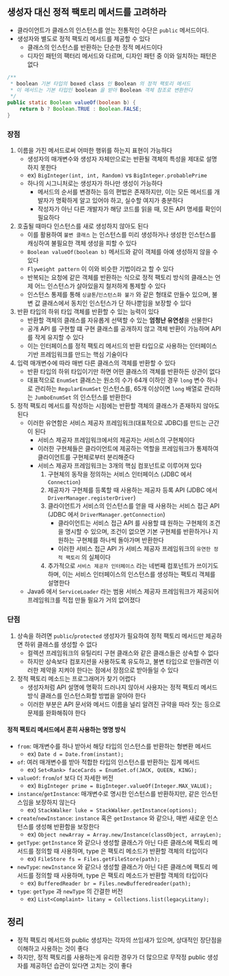 ## 생성자 대신 정적 팩토리 메서드를 고려하라

* 클라이언트가 클래스의 인스턴스를 얻는 전통적인 수단은 `public` 메서드이다.
* 생성자와 별도로 정적 팩토리 메서드를 제공할 수 있다
    * 클래스의 인스턴스를 반환하는 단순한 정적 메서드이다
    * 디자인 패턴의 팩터리 메서드와 다르며, 디자인 패턴 중 이와 일치하는 패턴은 없다
    
```java
/**
 * boolean 기본 타입의 boxed class 인 Boolean 의 정적 팩토리 메서드
 * 이 메서드는 기본 타입인 boolean 을 받아 Boolean 객체 참조로 변환한다
 */
public static Boolean valueOf(boolean b) {
    return b ? Boolean.TRUE : Boolean.FALSE;
}
```

### 장점

1. 이름을 가진 메서드로써 어떠한 행위를 하는지 표현이 가능하다
    * 생성자의 매개변수와 생성자 자체만으로는 반환될 객체의 특성을 제대로 설명하지 못한다
    * ex) `BigInteger(int, int, Random)` vs `BigInteger.probablePrime`
    * 하나의 시그니처로는 생성자가 하나만 생성이 가능하다
        * 메서드의 순서를 변경하는 등의 편법은 존재하지만, 이는 모든 메서드를 개발자가 명확하게 알고 있어야 하고, 실수할 여지가 충분하다
        * 작성자가 아닌 다른 개발자가 해당 코드를 읽을 때, 모든 API 명세를 확인이 필요하다
2. 호출될 때마다 인스턴스를 새로 생성하지 않아도 된다
    * 이를 활용하여 `불변 클래스` 는 인스턴스를 미리 생성하거나 생성한 인스턴스를 캐싱하여 불필요한 객체 생성을 피할 수 있다
    * `Boolean valueOf(boolean b)` 메서드와 같이 객체를 아예 생성하지 않을 수 있다
    * `Flyweight pattern` 이 이와 비슷한 기법이라고 할 수 있다
    * 반복되는 요청에 같은 객체를 반환하는 식으로 정적 팩토리 방식의 클래스는 언제 어느 인스턴스가 살아있을지 철저하게 통제할 수 있다
    * 인스턴스 통제를 통해 `싱글톤`/`인스턴스화 불가` 와 같은 형태로 만들수 있으며, 불변 값 클래스에서 동치인 인스턴스가 단 하나뿐임을 보장할 수 있다
3. 반환 타입의 하위 타입 객체를 반환할 수 있는 능력이 있다
    * 반환할 객체의 클래스를 자유롭게 선택할 수 있는 **엄청난 유연성**을 선물한다
    * 공개 API 를 구현할 떄 구현 클래스를 공개하지 않고 객체 반환이 가능하며 API 를 작게 유지할 수 있다
    * 이는 인터페이스를 정적 팩토리 메서드의 반환 타입으로 사용하는 인터페이스 기반 프레임워크를 만드는 핵심 기술이다
4. 입력 매개변수에 따라 매번 다른 클래스의 객체를 반환할 수 있다
    * 반환 타입의 하위 타입이기만 하면 어떤 클래스의 객체를 반환하든 상관이 없다
    * 대표적으로 `EnumSet` 클래스는 원소의 수가 64개 이하인 경우 `long` 변수 하나로 관리하는 `RegularEnumSet` 인스턴스를, 65개 이상이면 `long` 배열로 관리하는 `JumboEnumSet` 의 인스턴스를 반환한다
5. 정적 팩토리 메서드를 작성하는 시점에는 반환할 객체의 클래스가 존재하지 않아도 된다
    * 이러한 유연함은 서비스 제공자 프레임워크(대표적으로 JDBC)를 만드는 근간이 된다
        * 서비스 제공자 프레임워크에서의 제공자는 서비스의 구현체이다
        * 이러한 구현체들은 클라이언트에 제공하는 역할을 프레임워크가 통제하여 클라이언트를 구현체로부터 분리해준다
        * 서비스 제공자 프레임워크는 3개의 핵심 컴포넌트로 이루어져 있다
            1. 구현체의 동작을 정의하는 서비스 인터페이스 (JDBC 에서 `Connection`)
            2. 제공자가 구현체를 등록할 때 사용하는 제공자 등록 API (JDBC 에서 `DriverManager.registerDriver`)
            3. 클라이언트가 서비스의 인스턴스를 얻을 때 사용하는 서비스 접근 API (JDBC 에서 `DriverManager.getConnection`)
                * 클라이언트는 서비스 접근 API 를 사용할 떄 원하는 구현체의 조건을 명시할 수 있으며, 조건이 없으면 기본 구현체를 반환하거나 지원하는 구현체를 하나씩 돌아가며 반환한다
                * 이러한 서비스 접근 API 가 서비스 제공자 프레임워크의 `유연한 정적 팩토리` 의 실체이다
            4. 추가적으로 `서비스 제공자 인터페이스` 라는 네번째 컴포넌트가 쓰이기도 하며, 이는 서비스 인터페이스의 인스턴스를 생성하는 팩토리 객체를 설명한다
    * Java6 에서 `ServiceLoader` 라는 범용 서비스 제공자 프레임워크가 제공되어 프레임워크를 직접 만들 필요가 거의 없어졌다
    
### 단점

1. 상속을 하려면 `public`/`protected` 생성자가 필요하여 정적 팩토리 메서드만 제공하면 하위 클래스를 생성할 수 없다
    * 컬렉션 프레임워크의 유틸리티 구현 클래스와 같은 클래스들은 상속할 수 없다
    * 하지만 상속보다 컴포지션을 사용하도록 유도하고, 불변 타입으로 만들려면 이러한 제약을 지켜야 한다는 점에서 장점으로 받아들일 수 있다
2. 정적 팩토리 메소드는 프로그래머가 찾기 어렵다
    * 생성자처럼 API 설명에 명확히 드러나지 않아서 사용자는 정적 팩토리 메서드 방식 클래스를 인스턴스화할 방법을 알아야 한다
    * 이러한 부분은 API 문서와 메서드 이름을 널리 알려진 규약을 따라 짓는 등으로 문제를 완화해줘야 한다
    
#### 정적 팩토리 메서드에서 흔히 사용하는 명명 방식

* `from`: 매개변수를 하나 받아서 해당 타입의 인스턴스를 반환하는 형변환 메서드
    * ex) `Date d = Date.from(instant);`
* `of`: 여러 매개변수를 받아 적합한 타입의 인스턴스를 반환하는 집계 메서드
    * ex) `Set<Rank> faceCards = EnumSet.of(JACK, QUEEN, KING);`
* `valueOf`: `from`/`of` 보다 더 자세한 버전
    * ex) `BigInteger prime = BigInteger.valueOf(Integer.MAX_VALUE);`
* `instance`/`getInstance`: 매개변수로 명시한 인스턴스를 반환하지만, 같은 인스턴스임을 보장하지 않는다
    * ex) `StackWalker luke = StackWalker.getInstance(options);`
* `create`/`newInstance`: `instance` 혹은 `getInstance` 와 같으나, 매번 새로운 인스턴스를 생성해 반환함을 보장한다
    * ex) `Object newArray = Array.new/Instance(classObject, arrayLen);`
* `getType`: `getInstance` 와 같으나 생성할 클래스가 아닌 다른 클래스에 팩토리 메서드를 정의할 때 사용하며, type 은 팩토리 메소드가 반환할 객체의 타입이다
    * ex) `FileStore fs = Files.getFileStore(path);`
* `newType`: `newInstance` 와 같으나 생성할 클래스가 아닌 다른 클래스에 팩토리 메서드를 정의할 때 사용하며, type 은 팩토리 메소드가 반환할 객체의 타입이다
    * ex) `BufferedReader br = Files.newBufferedreader(path);`
* `type`: `getType` 과 `newType` 의 간결한 버전
    * ex) `List<Complaint> litany = Collections.list(legacyLitany);`
    
## 정리

* 정적 팩토리 메서드와 public 생성자는 각자의 쓰임새가 있으며, 상대적인 장단점을 이해하고 사용하는 것이 좋다
* 하지만, 정적 팩토리를 사용하는게 유리한 경우가 더 많으므로 무작정 public 생성자를 제공하던 습관이 있다면 고치는 것이 좋다

